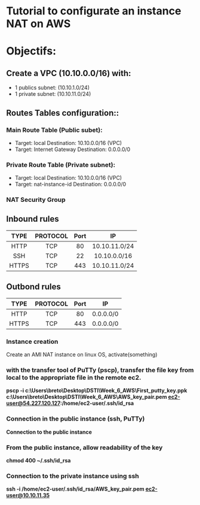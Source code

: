 Tutorial to configurate an instance NAT on AWS
===================================

# Objectifs:
## Create a VPC (10.10.0.0/16) with:
  - 1 publics subnet: (10.10.1.0/24)
  - 1 private subnet: (10.10.11.0/24)



## Routes Tables configuration::
### Main Route Table (Public subet):
  - Target: local              Destination: 10.10.0.0/16 (VPC)
  - Target: Internet Gateway   Destination: 0.0.0.0/0

### Private Route Table (Private subnet):
  - Target: local             Destination: 10.10.0.0/16 (VPC)
  - Target: nat-instance-id   Destination: 0.0.0.0/0

### NAT Security Group
## Inbound rules

|TYPE |PROTOCOL|Port|IP|  
|:-----:|:--------:|:------:|:-------------:|  
|HTTP|TCP|80|10.10.11.0/24|  
|SSH|TCP|22|10.10.0.0/16 |  
|HTTPS|TCP|443|10.10.11.0/24|    

## Outbond rules

  |TYPE |PROTOCOL|Port|IP|  
  |:-----:|:--------:|:------:|:----------:|  
  |HTTP|TCP|80|0.0.0.0/0|  
  |HTTPS|TCP|443|0.0.0.0/0 |   

### Instance creation
Create an AMI NAT  instance on linux OS, activate(something)


### with the transfer tool of PuTTy (pscp), transfer the file key from local to the appropriate <b>file<b> in the remote ec2.
pscp -i c:\Users\breto\Desktop\DSTI\Week_6_AWS\First_putty_key.ppk c:\Users\breto\Desktop\DSTI\Week_6_AWS\AWS_key_pair.pem ec2-user@54.227.120.127:/home/ec2-user/.ssh/id_rsa

### Connection in the public instance (ssh, PuTTy)
Connection to the public instance

### From the public instance, allow readability of the key
chmod 400 ~/.ssh/id_rsa  

### Connection to the private instance using ssh
ssh -i /home/ec2-user/.ssh/id_rsa/AWS_key_pair.pem ec2-user@10.10.11.35
